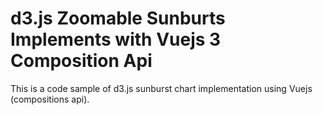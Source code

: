 # d3.js Zoomable Sunburts Implements with Vuejs 3 Composition Api

This is a code sample of d3.js sunburst chart implementation using Vuejs (compositions api).

